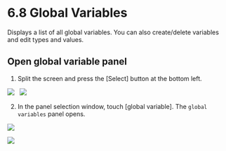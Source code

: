 ﻿# 6.8 Global Variables

Displays a list of all global variables. You can also create/delete variables and edit types and values.


## Open global variable panel

1. Split the screen and press the [Select] button at the bottom left.

![](../_assets/tp630/panel-split.png)
&nbsp;
![](../_assets/tp630/panel-sel.png)

2. In the panel selection window, touch \[global variable\]. The `global variables` panel opens.

![](../_assets/tp630/pane-gvar.png)


![](../_assets/tp630/panel-gvar/panel-gvar0.png)

